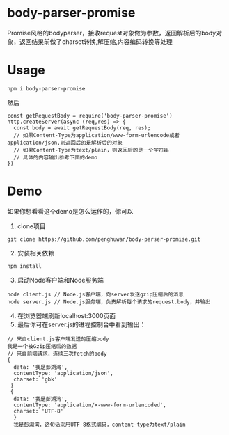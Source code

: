 # body-parser-promise
Promise风格的bodyparser，接收request对象做为参数，返回解析后的body对象，返回结果前做了charset转换,解压缩,内容编码转换等处理
# Usage 
```
npm i body-parser-promise
```
然后
```
const getRequestBody = require('body-parser-promise')
http.createServer(async (req,res) => {
  const body = await getRequestBody(req, res);
  // 如果Content-Type为application/www-form-urlencode或者application/json,则返回后的是解析后的对象
  // 如果Content-Type为text/plain，则返回后的是一个字符串
  // 具体的内容输出参考下面的demo
})
```
# Demo  

如果你想看看这个demo是怎么运作的，你可以
1. clone项目
```
git clone https://github.com/penghuwan/body-parser-promise.git
```
2. 安装相关依赖
```
npm install
```
3. 启动Node客户端和Node服务端
```
node client.js // Node.js客户端，向server发送gzip压缩后的消息
node server.js // Node.js服务端，负责解析每个请求的request.body，并输出
```
4. 在浏览器端刷新localhost:3000页面
5. 最后你可在server.js的进程控制台中看到输出：
```
// 来自client.js客户端发送的压缩body
我是一个被Gzip压缩后的数据 
// 来自前端请求，连续三次fetch的body
{ 
  data: '我是彭湖湾',
  contentType: 'application/json',
  charset: 'gbk' 
 }
 {
  data: '我是彭湖湾',
  contentType: 'application/x-www-form-urlencoded',
  charset: 'UTF-8' 
  }
  我是彭湖湾，这句话采用UTF-8格式编码，content-type为text/plain
```
